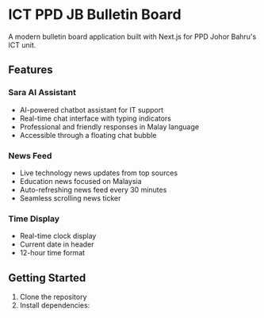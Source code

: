 # ICT PPD JB Bulletin Board

A modern bulletin board application built with Next.js for PPD Johor Bahru's ICT unit.

## Features

### Sara AI Assistant
- AI-powered chatbot assistant for IT support
- Real-time chat interface with typing indicators
- Professional and friendly responses in Malay language
- Accessible through a floating chat bubble

### News Feed
- Live technology news updates from top sources
- Education news focused on Malaysia
- Auto-refreshing news feed every 30 minutes
- Seamless scrolling news ticker

### Time Display
- Real-time clock display
- Current date in header
- 12-hour time format

## Getting Started

1. Clone the repository
2. Install dependencies:
